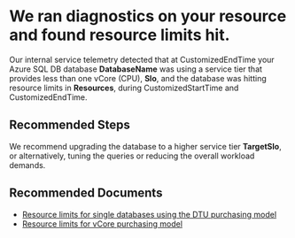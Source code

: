 <properties
    pageTitle="performance/subcore tiers resource limits hit"
    description="performance/subcore tiers resource limits hit"
    infoBubbleText="Found resource limits hit on this subcore DB. See details on the right."
    service="microsoft.sql"
    resource="servers"
    authors="changslMS"
    ms.author="changsl"
    displayOrder=""
    articleId="Subcore_166C42B9-A932-407E-A9AE-4B454D7986BF"
    diagnosticScenario="SqlPerfTsg"
    selfHelpType="diagnostics"
    supportTopicIds="32630434,32630450,32630459"
    resourceTags=""
    productPesIds="13491"
    cloudEnvironments="public,blackForest,fairfax,mooncake, usnat, ussec"
	ownershipId="AzureData_AzureSQLDB_Performance"
/>

# We ran diagnostics on your resource and found resource limits hit.

<!--issueDescription-->
Our internal service telemetry detected that at <!--$CustomizedEndTime-->CustomizedEndTime<!--/$CustomizedEndTime--> your Azure SQL DB database **<!--$DatabaseName-->DatabaseName<!--/$DatabaseName-->** was using a service tier that provides less than one vCore (CPU), **<!--$Slo-->Slo<!--/$Slo-->**, and the database was hitting resource limits in **<!--$Resources-->Resources<!--/$Resources-->**, during <!--$CustomizedStartTime-->CustomizedStartTime<!--/$CustomizedStartTime--> and <!--$CustomizedEndTime-->CustomizedEndTime<!--/$CustomizedEndTime-->.
<!--/issueDescription-->

## **Recommended Steps**

We recommend upgrading the database to a higher service tier **<!--$TargetSlo-->TargetSlo<!--/$TargetSlo-->**, or alternatively, tuning the queries or reducing the overall workload demands.

## **Recommended Documents**

* [Resource limits for single databases using the DTU purchasing model](https://docs.microsoft.com/azure/sql-database/sql-database-dtu-resource-limits-single-databases)
* [Resource limits for vCore purchasing model](https://docs.microsoft.com/azure/sql-database/sql-database-vcore-resource-limits-single-databases)
